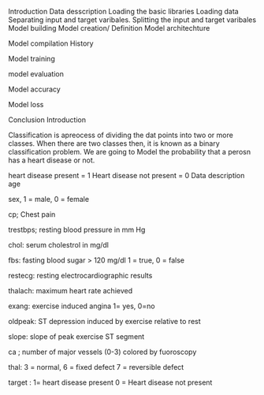 Introduction
Data desscription
Loading the basic libraries
Loading data
Separating input and target varibales.
Splitting the input and target varibales
Model building
Model creation/ Definition
Model architechture

Model compilation
History

Model training

model evaluation

Model accuracy

Model loss

Conclusion
Introduction

Classification is apreocess of dividing the dat points into two or more classes. When there are two classes then, it is known as a binary classification problem.
We are going to Model the probability that a perosn has a heart disease or not.

heart disease present = 1
Heart disease not present = 0
Data description
age

sex, 1 = male, 0 = female

cp; Chest pain

trestbps; resting blood pressure in mm Hg

chol: serum cholestrol in mg/dl

fbs: fasting blood sugar > 120 mg/dl 1 = true, 0 = false

restecg: resting electrocardiographic results

thalach: maximum heart rate achieved

exang: exercise induced angina 1= yes, 0=no

oldpeak: ST depression induced by exercise relative to rest

slope: slope of peak exercise ST segment

ca ; number of major vessels (0-3) colored by fuoroscopy

thal: 3 = normal, 6 = fixed defect 7 = reversible defect

target : 1= heart disease present 0 = Heart disease not present
